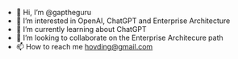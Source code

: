 - 👋 Hi, I’m @gaptheguru
- 👀 I’m interested in OpenAI, ChatGPT and Enterprise Architecture
- 🌱 I’m currently learning about ChatGPT
- 💞️ I’m looking to collaborate on the Enterprise Architecure path
- 📫 How to reach me hovding@gmail.com

<!---
gaptheguru/gaptheguru is a ✨ special ✨ repository because its `README.md` (this file) appears on your GitHub profile.
You can click the Preview link to take a look at your changes.
--->

